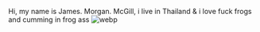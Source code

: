 Hi, my name is James. Morgan. McGill, i live in Thailand & i love fuck frogs and cumming in frog ass
![webp](https://github.com/user-attachments/assets/cb019c5a-bbff-40ce-a1c9-0d567ee3c437)
